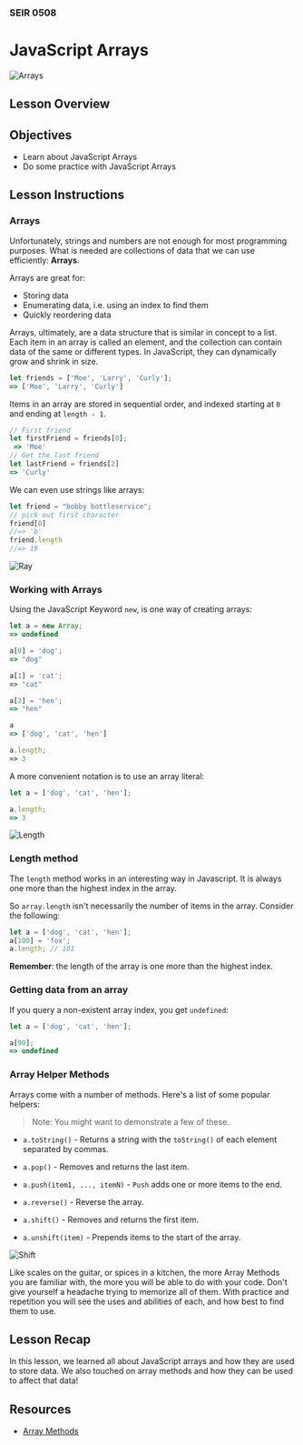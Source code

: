 ### SEIR 0508

# JavaScript Arrays

![Arrays](https://external-content.duckduckgo.com/iu/?u=https%3A%2F%2Fs3-us-west-2.amazonaws.com%2Fcleverbeagle-uploads%2FWhat-are-JavaScript-arrays-BPH.png&f=1&nofb=1)

## Lesson Overview

## Objectives
 - Learn about JavaScript Arrays
 - Do some practice with JavaScript Arrays

## Lesson Instructions

### Arrays

Unfortunately, strings and numbers are not enough for most programming purposes.
What is needed are collections of data that we can use efficiently: **Arrays**.

Arrays are great for:
 * Storing data
 * Enumerating data, i.e. using an index to find them
 * Quickly reordering data

Arrays, ultimately, are a data structure that is similar in concept to a list. Each item in an array is called an element, and the collection can contain data of the same or different types. In JavaScript, they can dynamically grow and shrink in size.

```javascript
let friends = ['Moe', 'Larry', 'Curly'];
=> ['Moe', 'Larry', 'Curly']
```

Items in an array are stored in sequential order, and indexed starting at `0` and ending at `length - 1`.

```javascript
// First friend
let firstFriend = friends[0];
 => 'Moe'
// Get the last friend
let lastFriend = friends[2]
=> 'Curly'
```

We can even use strings like arrays:

```javascript
let friend = "bobby bottleservice";
// pick out first character
friend[0]
//=> 'b'
friend.length
//=> 19
```

![Ray](https://c.tenor.com/lK9WCmPFfUIAAAAC/finding-nemo-sting-ray.gif)

### Working with Arrays

Using the JavaScript Keyword `new`, is one way of creating arrays:

```javascript
let a = new Array;
=> undefined

a[0] = 'dog';
=> "dog"

a[1] = 'cat';
=> "cat"

a[2] = 'hen';
=> "hen"

a
=> ['dog', 'cat', 'hen']

a.length;
=> 3
```

A more convenient notation is to use an array literal:

```javascript
let a = ['dog', 'cat', 'hen'];

a.length;
=> 3
```

![Length](https://external-content.duckduckgo.com/iu/?u=https%3A%2F%2Fmedia.giphy.com%2Fmedia%2F3o7btOtfwq4iFqCxb2%2Fgiphy.gif&f=1&nofb=1)

### Length method

The `length` method works in an interesting way in Javascript. It is always one more than the highest index in the array.

So `array.length` isn't necessarily the number of items in the array. Consider the following:

```javascript
let a = ['dog', 'cat', 'hen'];
a[100] = 'fox';
a.length; // 101
```

**Remember**: the length of the array is one more than the highest index.

### Getting data from an array

If you query a non-existent array index, you get `undefined`:

```javascript
let a = ['dog', 'cat', 'hen'];

a[90];
=> undefined
```

### Array Helper Methods

Arrays come with a number of methods. Here's a list of some popular helpers:

> Note: You might want to demonstrate a few of these.

- `a.toString()` - Returns a string with the `toString()` of each element separated by commas.

- `a.pop()` - Removes and returns the last item.

- `a.push(item1, ..., itemN)` - `Push` adds one or more items to the end.

- `a.reverse()` - Reverse the array.

- `a.shift()` - Removes and returns the first item.

- `a.unshift(item)` - Prepends items to the start of the array.

![Shift](https://external-content.duckduckgo.com/iu/?u=https%3A%2F%2Fmedia.giphy.com%2Fmedia%2Fo5BzNDDFQnepi%2Fgiphy.gif&f=1&nofb=1)


Like scales on the guitar, or spices in a kitchen, the more Array Methods you are familiar with, the more you will be able to do with your code. Don't give yourself a headache trying to memorize all of them. With practice and repetition you will see the uses and abilities of each, and how best to find them to use.

## Lesson Recap
In this lesson, we learned all about JavaScript arrays and how they are used to store data.  We also touched on array methods and how they can be used to affect that data!

## Resources
 - [Array Methods](https://developer.mozilla.org/en-US/docs/Web/JavaScript/Reference/Global_Objects/Array)
